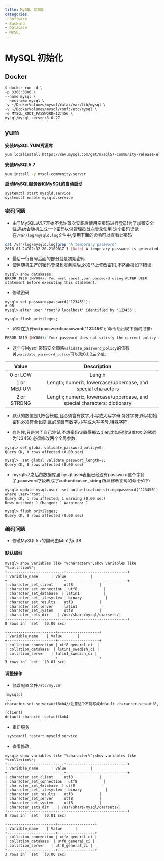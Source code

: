 ```yaml
---
title: MySQL 初始化
categories:
- Software
- Backend
- Database
- MySQL
---
```

# MySQL 初始化

## Docker

```shell
$ docker run -d \
-p 3306:3306 \
--name mysql \
--hostname mysql \
-v ~/DockerVolumes/mysql/data:/var/lib/mysql \
-v ~/DockerVolumes/mysql/conf:/etc/mysql \
-e MYSQL_ROOT_PASSWORD=123456 \
mysql/mysql-server:8.0.27
```

## yum

**安装MySQL YUM资源库**

```bash
yum localinstall https://dev.mysql.com/get/mysql57-community-release-el7-8.noarch.rpm
```

**安装MySQL5.7**

```bash
yum install -y mysql-community-server
```

**启动MySQL服务器和MySQL的自动启动**

```bash
systemctl start mysqld.service
systemctl enable mysqld.service
```

### 密码问题

- 由于MySQL从5.7开始不允许首次安装后使用空密码进行登录!为了加强安全性,系统会随机生成一个密码以供管理员首次登录使用
  这个密码记录在`/var/log/mysqld.log`文件中,使用下面的命令可以查看此密码

```bash
cat /var/log/mysqld.log|grep 'A temporary password'
2018-01-24T02:32:20.210903Z 1 [Note] A temporary password is generated for root@localhost: DOqInortw9/<
```

- 最后一行冒号后面的部分就是初始密码
- 使用随机生产的密码登录到服务端后,必须马上修改密码,不然会报如下错误:

```mysql
mysql> show databases;
ERROR 1820 (HY000): You must reset your password using ALTER USER statement before executing this statement.
```

- 修改密码

```mysql
mysql> set password=password("123456");
# OR
mysql> alter user 'root'@'localhost' identified by '123456';

mysql> flush privileges;
```

- 如果在执行set password=password("123456");`命令后出现下面的报错:

```bash
ERROR 1819 (HY000): Your password does not satisfy the current policy requirements
```

- 这个与Mysql 密码安全策略`validate_password_policy`的值有关,`validate_password_policy`可以取0,1,2三个值:

|    Value    |                         Description                          |
| :---------: | :----------------------------------------------------------: |
|  0 or LOW   |                            Length                            |
| 1 or MEDIUM | Length; numeric, lowercase/uppercase, and special characters |
| 2 or STRONG | Length; numeric, lowercase/uppercase, and special characters; dictionary |


- 默认的数值是1,符合长度,且必须含有数字,小写或大写字母,特殊字符,所以初始密码必须符合长度,且必须含有数字,小写或大写字母,特殊字符

- 有时候,只是为了自己测试,不想密码设置得那么复杂,比如只想设置root的密码为123456,必须修改两个全局参数:


```mysql
mysql> set global validate_password_policy=0;
Query OK, 0 rows affected (0.00 sec)

mysql>  set global validate_password_length=1;
Query OK, 0 rows affected (0.00 sec)
```

- mysql5.7之后的数据库里mysql.user表里已经没有password这个字段了,password字段改成了authentication_string
  所以修改密码的命令如下:

```mysql
mysql> update mysql.user  set authentication_string=password('123456') where user='root';
Query OK, 1 row affected, 1 warning (0.00 sec)
Rows matched: 1 Changed: 1 Warnings: 1

mysql> flush privileges;
Query OK, 0 rows affected (0.00 sec)
```

### 编码问题

- 修改MySQL5.7的编码由latin1为utf8

#### 默认编码

```mysql
mysql> show variables like "%character%";show variables like "%collation%";
+--------------------------+----------------------------+
| Variable_name      | Value           |
+--------------------------+----------------------------+
| character_set_client   | utf8            |
| character_set_connection | utf8            |
| character_set_database  | latin1           |
| character_set_filesystem | binary           |
| character_set_results  | utf8            |
| character_set_server   | latin1           |
| character_set_system   | utf8            |
| character_sets_dir    | /usr/share/mysql/charsets/|
+--------------------------+----------------------------+
8 rows in` `set` `(0.00 sec)

+----------------------+-------------------+
| Variable_name    | Value       |
+----------------------+-------------------+
| collation_connection | utf8_general_ci  |
| collation_database  | latin1_swedish_ci |
| collation_server   | latin1_swedish_ci |
+----------------------+-------------------+
3 rows in` `set` `(0.01 sec)
```

#### 调整操作

- 修改配置文件`/etc/my.cnf`

```bash
[mysqld]
...
character-set-server=utf8mb4//注意这个不能写成default-character-set=utf8,否则会导致5.7版本MySQL无法打开

[client]
default-character-set=utf8mb4
```

- 重启服务

```bash
 systemctl restart mysqld.service
```

- 查看修改

```mysql
mysql> show variables like "%character%";show variables like "%collation%";
+--------------------------+----------------------------+
| Variable_name      | Value           |
+--------------------------+----------------------------+
| character_set_client   | utf8            |
| character_set_connection | utf8            |
| character_set_database  | utf8            |
| character_set_filesystem | binary           |
| character_set_results  | utf8            |
| character_set_server   | utf8            |
| character_set_system   | utf8            |
| character_sets_dir    | /usr/share/mysql/charsets/|
+--------------------------+----------------------------+
8 rows in` `set` `(0.01 sec)

+----------------------+-----------------+
| Variable_name    | Value      |
+----------------------+-----------------+
| collation_connection | utf8_general_ci |
| collation_database  | utf8_general_ci |
| collation_server   | utf8_general_ci |
+----------------------+-----------------+
3 rows in` `set` `(0.00 sec)
```